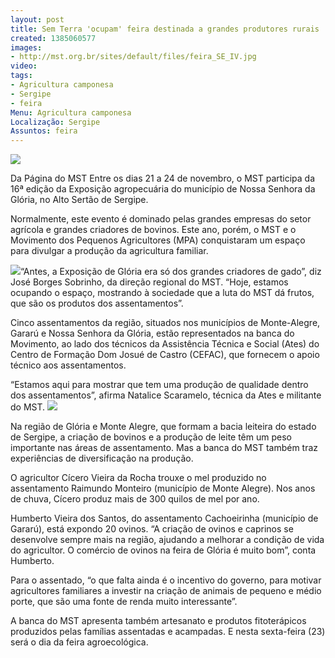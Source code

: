 ```yaml
---
layout: post
title: Sem Terra 'ocupam' feira destinada a grandes produtores rurais
created: 1385060577
images:
- http://mst.org.br/sites/default/files/feira_SE_IV.jpg
video: 
tags:
- Agricultura camponesa
- Sergipe
- feira
Menu: Agricultura camponesa
Localização: Sergipe
Assuntos: feira
---
```



![](http://mst.org.br/sites/default/files/feira_SE_IV.jpg)

Da Página do MST
 Entre os dias 21 a 24 de novembro, o MST participa da 16ª edição da Exposição agropecuária do município de Nossa Senhora da Glória, no Alto Sertão de Sergipe. 

Normalmente, este evento é dominado pelas grandes empresas do setor agrícola e grandes criadores de bovinos. Este ano, porém, o MST e o Movimento dos Pequenos Agricultores (MPA) conquistaram um espaço para divulgar a produção da agricultura familiar. 

![](http://mst.org.br/sites/default/files/feira_SE_II%21.jpg)“Antes, a Exposição de Glória era só dos grandes criadores de gado”, diz José Borges Sobrinho, da direção regional do MST. “Hoje, estamos ocupando o espaço, mostrando à sociedade que a luta do MST dá frutos, que são os produtos dos assentamentos”. 

Cinco assentamentos da região, situados nos municípios de Monte-Alegre, Gararú e Nossa Senhora da Glória, estão representados na banca do Movimento, ao lado dos técnicos da Assistência Técnica e Social (Ates) do Centro de Formação Dom Josué de Castro (CEFAC), que fornecem o apoio técnico aos assentamentos. 

“Estamos aqui para mostrar que tem uma produção de qualidade dentro dos assentamentos”, afirma Natalice Scaramelo, técnica da Ates e militante do MST.
![](http://mst.org.br/sites/default/files/feirs_SE%21.jpg) 

Na região de Glória e Monte Alegre, que formam a bacia leiteira do estado de Sergipe, a criação de bovinos e a produção de leite têm um peso importante nas áreas de assentamento. Mas a banca do MST também traz experiências de diversificação na produção. 

O agricultor Cícero Vieira da Rocha trouxe o mel produzido no assentamento Raimundo Monteiro (município de Monte Alegre). Nos anos de chuva, Cícero produz mais de 300 quilos de mel por ano. 

Humberto Vieira dos Santos, do assentamento Cachoeirinha (município de Gararú), está expondo 20 ovinos. “A criação de ovinos e caprinos se desenvolve sempre mais na região, ajudando a melhorar a condição de vida do agricultor. O comércio de ovinos na feira de Glória é muito bom”, conta Humberto. 

Para o assentado, “o que falta ainda é o incentivo do governo, para motivar agricultores familiares a investir na criação de animais de pequeno e médio porte, que são uma fonte de renda muito interessante”. 

A banca do MST apresenta também artesanato e produtos fitoterápicos produzidos pelas famílias assentadas e acampadas. E nesta sexta-feira (23) será o dia da feira agroecológica.
